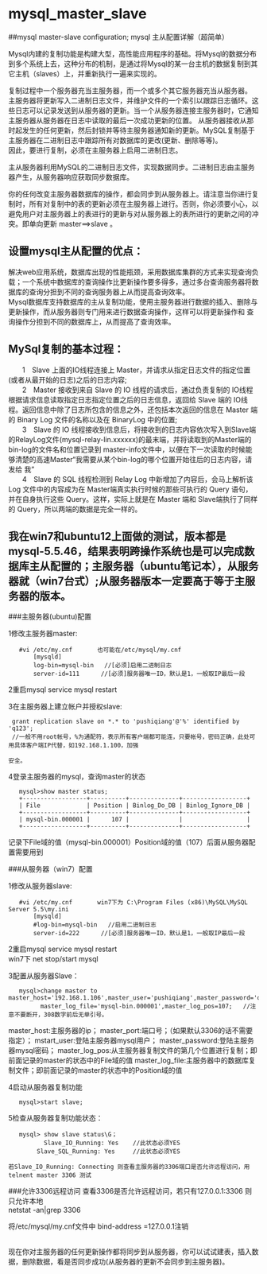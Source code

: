 # mysql_master_slave
##mysql master-slave configuration; mysql 主从配置详解（超简单）

Mysql内建的复制功能是构建大型，高性能应用程序的基础。将Mysql的数据分布到多个系统上去，这种分布的机制，是通过将Mysql的某一台主机的数据复制到其它主机（slaves）上，并重新执行一遍来实现的。

复制过程中一个服务器充当主服务器，而一个或多个其它服务器充当从服务器。
主服务器将更新写入二进制日志文件，并维护文件的一个索引以跟踪日志循环。这些日志可以记录发送到从服务器的更新。当一个从服务器连接主服务器时，它通知主服务器从服务器在日志中读取的最后一次成功更新的位置。
从服务器接收从那时起发生的任何更新，然后封锁并等待主服务器通知新的更新。MySQL复制基于主服务器在二进制日志中跟踪所有对数据库的更改(更新、删除等等)。<br>
因此，要进行复制，必须在主服务器上启用二进制日志。<br>

主从服务器利用MySQL的二进制日志文件，实现数据同步。二进制日志由主服务器产生，从服务器响应获取同步数据库。

你的任何改变主服务器数据库的操作，都会同步到从服务器上。请注意当你进行复制时，所有对复制中的表的更新必须在主服务器上进行。否则，你必须要小心，以避免用户对主服务器上的表进行的更新与对从服务器上的表所进行的更新之间的冲突。即单向更新  master==>slave 。<br>


设置mysql主从配置的优点：
-----
  解决web应用系统，数据库出现的性能瓶颈，采用数据库集群的方式来实现查询负载；一个系统中数据库的查询操作比更新操作要多得多，通过多台查询服务器将数据库的查询分担到不同的查询服务器上从而提高查询效率。<br>
  Mysql数据库支持数据库的主从复制功能，使用主服务器进行数据的插入、删除与更新操作，而从服务器则专门用来进行数据查询操作，这样可以将更新操作和 查询操作分担到不同的数据库上，从而提高了查询效率。

MySql复制的基本过程：
-----

  　　1　Slave 上面的IO线程连接上 Master，并请求从指定日志文件的指定位置(或者从最开始的日志)之后的日志内容;<br>
  　　2　Master 接收到来自 Slave 的 IO 线程的请求后，通过负责复制的 IO线程根据请求信息读取指定日志指定位置之后的日志信息，返回给 Slave 端的 IO线程。返回信息中除了日志所包含的信息之外，还包括本次返回的信息在 Master 端的 Binary Log 文件的名称以及在 BinaryLog 中的位置;<br>
  　　3　Slave 的 IO 线程接收到信息后，将接收到的日志内容依次写入到Slave端的RelayLog文件(mysql-relay-lin.xxxxxx)的最末端，并将读取到的Master端的bin-log的文件名和位置记录到 master-info文件中，以便在下一次读取的时候能够清楚的高速Master“我需要从某个bin-log的哪个位置开始往后的日志内容，请发给 我”<br>
  　　4　Slave 的 SQL 线程检测到 Relay Log 中新增加了内容后，会马上解析该 Log 文件中的内容成为在 Master端真实执行时候的那些可执行的 Query 语句，并在自身执行这些 Query。这样，实际上就是在 Master 端和 Slave端执行了同样的 Query，所以两端的数据是完全一样的。<br>


我在win7和ubuntu12上面做的测试，版本都是mysql-5.5.46，结果表明跨操作系统也是可以完成数据库主从配置的；主服务器（ubuntu笔记本），从服务器就（win7台式）;从服务器版本一定要高于等于主服务器的版本。
----------------

###主服务器(ubuntu)配置

1修改主服务器master:
```
   #vi /etc/my.cnf       也可能在/etc/mysql/my.cnf
       [mysqld]
       log-bin=mysql-bin   //[必须]启用二进制日志
       server-id=111      //[必须]服务器唯一ID，默认是1，一般取IP最后一段
```
2重启mysql	service mysql restart

3在主服务器上建立帐户并授权slave:
   ```
    grant replication slave on *.* to 'pushiqiang'@'%' identified by 'q123';
    //一般不用root帐号，%为通配符，表示所有客户端都可能连，只要帐号，密码正确，此处可用具体客户端IP代替，如192.168.1.100，加强

安全。
```

4登录主服务器的mysql，查询master的状态
```
   mysql>show master status;
   +------------------+----------+--------------+------------------+
   | File             | Position | Binlog_Do_DB | Binlog_Ignore_DB |
   +------------------+----------+--------------+------------------+
   | mysql-bin.000001 |      107 |              |                  |
   +------------------+----------+--------------+------------------+
```
记录下File域的值（mysql-bin.000001）Position域的值（107）后面从服务器配置需要用到

###从服务器（win7）配置

1修改从服务器slave:
```
   #vi /etc/my.cnf       win7下为 C:\Program Files (x86)\MySQL\MySQL Server 5.5\my.ini
       [mysqld]
       #log-bin=mysql-bin   //启用二进制日志
       server-id=222      //[必须]服务器唯一ID，默认是1，一般取IP最后一段
```
2重启mysql	service mysql restart	
		win7下 net stop/start mysql

3配置从服务器Slave：
```
   mysql>change master to master_host='192.168.1.106',master_user='pushiqiang',master_password='q123',
         master_log_file='mysql-bin.000001',master_log_pos=107;   //注意不要断开，308数字前后无单引号。
```
master_host:主服务器的ip；
master_port:端口号；（如果默认3306的话不需要指定）；
mstart_user:登陆主服务器mysql用户；
master_password:登陆主服务器mysql密码；
master_log_pos:从主服务器复制文件的第几个位置进行复制；即前面记录的master的状态中的File域的值
master_log_file:主服务器中的数据库复制文件；即前面记录的master的状态中的Position域的值

4启动从服务器复制功能   
```
   mysql>start slave;    
```
5检查从服务器复制功能状态：
```
   mysql> show slave status\G；
	      Slave_IO_Running: Yes    //此状态必须YES
        Slave_SQL_Running: Yes     //此状态必须YES
```
	若Slave_IO_Running: Connecting 则查看主服务器的3306端口是否允许远程访问，用telnent master 3306 测试

###允许3306远程访问
查看3306是否允许远程访问，若只有127.0.0.1:3306 则只允许本地<br>
netstat -an|grep 3306

将/etc/mysql/my.cnf文件中	bind-address =127.0.0.1注销

<br>
现在你对主服务器的任何更新操作都将同步到从服务器，你可以试试建表，插入数据，删除数据，看是否同步成功(从服务器的更新不会同步到主服务器)。
